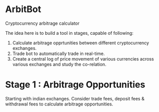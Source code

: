 # ArbitBot
Cryptocurrency arbitrage calculator

The idea here is to build a tool in stages, capable of following:

1) Calculate arbitrage opprtunities between different cryptocurrency exchanges.
2) Trade bot to automatically trade in real-time.
3) Create a central log of price movement of various currencies across various exchanges and study the co-relation.

# Stage 1 : Arbitrage Opportunities

Starting with indian exchanges.
Consider trade fees, deposit fees & withdrawal fees to calculate arbitrage opportunities.



